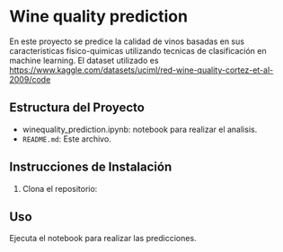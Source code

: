 # Wine quality prediction

En este proyecto se predice la calidad de vinos basadas en sus caracteristicas fisico-quimicas utilizando tecnicas de clasificación en machine learning.
El dataset utilizado es https://www.kaggle.com/datasets/uciml/red-wine-quality-cortez-et-al-2009/code

## Estructura del Proyecto

- winequality_prediction.ipynb: notebook para realizar el analisis.
- `README.md`: Este archivo.

## Instrucciones de Instalación

1. Clona el repositorio: 

## Uso

Ejecuta el notebook para realizar las predicciones.
